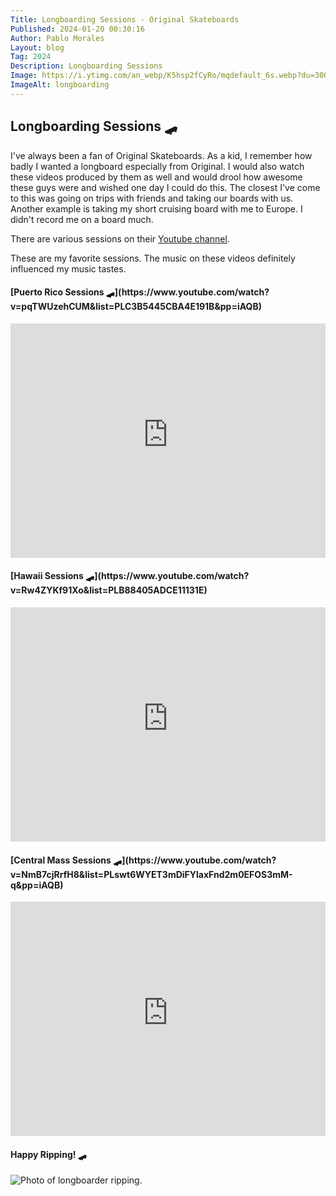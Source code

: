 ```yaml
---
Title: Longboarding Sessions - Original Skateboards
Published: 2024-01-20 00:30:16
Author: Pablo Morales
Layout: blog
Tag: 2024
Description: Longboarding Sessions
Image: https://i.ytimg.com/an_webp/K5hsp2fCyRo/mqdefault_6s.webp?du=3000&sqp=CLihqK0G&rs=AOn4CLDL5UIpeLT-jWO2j66N89m8S_0mBA
ImageAlt: longboarding
---
```

<article class="mw-100 center bg-light-gray pa3 pa5-ns roboto">
<h2 class="f1">Longboarding Sessions 🛹</h4>
<div markdown="1">
I've always been a fan of Original Skateboards. As a kid, I remember how badly I wanted a longboard especially from Original. I would also watch these videos produced by them as well and would drool how awesome these guys were and wished one day I could do this. The closest I've come to this was going on trips with friends and taking our boards with us. Another example is taking my short cruising board with me to Europe. I didn't record me on a board much. 

There are various sessions on their [Youtube channel](https://www.youtube.com/@originalskateboards).

These are my favorite sessions. The music on these videos definitely influenced my music tastes.  
</div>
  <h4 class="f3" markdown="1">[Puerto Rico Sessions 🛹](https://www.youtube.com/watch?v=pqTWUzehCUM&list=PLC3B5445CBA4E191B&pp=iAQB)</h4>
  <div>
    <iframe class="center w-100 mt4 mt5-ns" width="100%" height="375" src="https://www.youtube-nocookie.com/embed/pqTWUzehCUM?si=ExvLIk6cBrvmZQDc" title="YouTube video player" frameborder="0" allow="accelerometer; autoplay; clipboard-write; encrypted-media; gyroscope; picture-in-picture; web-share" allowfullscreen></iframe>
  </div>
  <h4 class="f3 mt3" markdown="1">[Hawaii Sessions 🛹](https://www.youtube.com/watch?v=Rw4ZYKf91Xo&list=PLB88405ADCE11131E)</h4>
  <div>
    
<iframe class="center db w-100 mt4 mt5-ns" width="100%" height="375" src="https://www.youtube-nocookie.com/embed/Rw4ZYKf91Xo?si=botEKdaWrW7TT__k" title="YouTube video player" frameborder="0" allow="accelerometer; autoplay; clipboard-write; encrypted-media; gyroscope; picture-in-picture; web-share" allowfullscreen></iframe>
  </div>
  <h4 class="f3" markdown="1">[Central Mass Sessions 🛹](https://www.youtube.com/watch?v=NmB7cjRrfH8&list=PLswt6WYET3mDiFYlaxFnd2m0EFOS3mM-q&pp=iAQB)</h4>
  <div>
    <iframe class="center db w-100 mt4 mt5-ns" width="100%" height="375" src="https://www.youtube-nocookie.com/embed/pqTWUzehCUM?si=ExvLIk6cBrvmZQDc" title="YouTube video player" frameborder="0" allow="accelerometer; autoplay; clipboard-write; encrypted-media; gyroscope; picture-in-picture; web-share" allowfullscreen></iframe>
  </div>
  <h4 class="f3">Happy Ripping! 🛹</h4>
  <div>
    <img class="center db w-100 mt4 mt5-ns" src="https://i.ytimg.com/an_webp/K5hsp2fCyRo/mqdefault_6s.webp?du=3000&sqp=CLihqK0G&rs=AOn4CLDL5UIpeLT-jWO2j66N89m8S_0mBA" alt="Photo of longboarder ripping.">
  </div>
</article>

